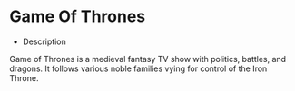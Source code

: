 # Game Of Thrones

- Description

Game of Thrones is a medieval fantasy TV show with politics, battles, and dragons. It follows various noble families vying for control of the Iron Throne.